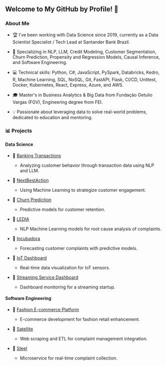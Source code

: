 ## Welcome to My GitHub by Profile! 👋

### About Me
- 🏆 I've been working with Data Science since 2019, currently as a Data Scientist Specialist / Tech Lead at Santander Bank Brazil.
  
- 🎯 Specializing in NLP, LLM, Credit Modeling, Customer Segmentation, Churn Prediction, Propensity and Regression Models, Causal Inference, and Software Engineering.
  
- 💻 Technical skills: Python, C#, JavaScript, PySpark, Databricks, Kedro, R, Machine Learning, SQL, NoSQL, Git, FastAPI, Flask, CI/CD, Unittest, Docker, Kubernetes, React, Express, Azure, and AWS.
  
- 🎓 Master's in Business Analytics & Big Data from Fundação Getulio Vargas (FGV), Engineering degree from FEI.
  
- 💡 Passionate about leveraging data to solve real-world problems, dedicated to education and mentoring.

### 📊 Projects

#### Data Science

- 🔗 [Banking Transactions](https://github.com/las-t1k/Transactions/)
  - Analyzing customer behavior through transaction data using NLP and LLM.
  
- 🔗 [NextBestAction](https://github.com/las-t1k/NextBestAction)
  - Using Machine Learning to strategize customer engagement.
  
- 🔗 [Churn Prediction](https://github.com/las-t1k/ChurnPrediction/)
  - Predictive models for customer retention.
  
- 🔗 [LEDIA](https://github.com/las-t1k/Ledia/)
  - NLP Machine Learning models for root cause analysis of complaints.
  
- 🔗 [Incubadora](https://github.com/las-t1k/Incubadora)
  - Forecasting customer complaints with predictive models.
  
- 🔗 [IoT Dashboard](https://github.com/las-t1k/IoTDashboard)
  - Real-time data visualization for IoT sensors.
  
- 🔗 [Streaming Service Dashboard](https://github.com/las-t1k/StreamingServiceDashboard/)
  - Dashboard monitoring for a streaming startup.

#### Software Engineering

- 🔗 [Fashion E-commerce Platform](https://github.com/las-t1k/Ecommerce/)
  - E-commerce development for fashion retail enhancement.
  
- 🔗 [Satellite](https://github.com/las-t1k/satelite/)
  - Web scraping and ETL for complaint management integration.
  
- 🔗 [Steel](https://github.com/las-t1k/steel/)
  - Microservice for real-time complaint collection.
